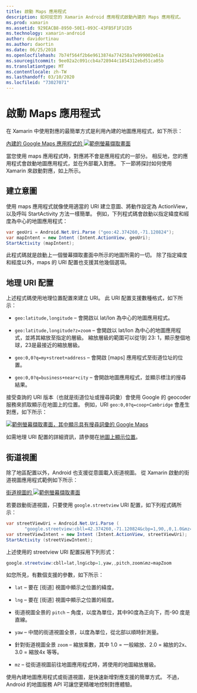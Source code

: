 ```yaml
---
title: 啟動 Maps 應用程式
description: 如何從您的 Xamarin Android 應用程式啟動內建的 Maps 應用程式。
ms.prod: xamarin
ms.assetid: 929EACB8-8950-50E1-093C-43FB5F1F1CD5
ms.technology: xamarin-android
author: davidortinau
ms.author: daortin
ms.date: 06/25/2018
ms.openlocfilehash: 7b74f564f2b6e9613874a774258a7e999002e61a
ms.sourcegitcommit: 9ee02a2c091ccb4a728944c1854312ebd51ca05b
ms.translationtype: MT
ms.contentlocale: zh-TW
ms.lasthandoff: 03/10/2020
ms.locfileid: "73027071"
---
```

# <a name="launching-the-maps-application"></a>啟動 Maps 應用程式

在 Xamarin 中使用對應的最簡單方式是利用內建的地圖應用程式，如下所示：

[內建的 Google Maps 應用程式的 ![範例螢幕擷取畫面](maps-application-images/01-mapsapplication.png)](maps-application-images/01-mapsapplication.png#lightbox)

當您使用 maps 應用程式時，對應將不會是應用程式的一部分。 相反地，您的應用程式會啟動地圖應用程式，並在外部載入對應。 下一節將探討如何使用 Xamarin 來啟動對應，如上所示。

## <a name="creating-the-intent"></a>建立意圖

使用 maps 應用程式就像使用適當的 URI 建立意圖、將動作設定為 ActionView，以及呼叫 StartActivity 方法一樣簡單。 例如，下列程式碼會啟動以指定緯度和經度為中心的地圖應用程式：

```csharp
var geoUri = Android.Net.Uri.Parse ("geo:42.374260,-71.120824");
var mapIntent = new Intent (Intent.ActionView, geoUri);
StartActivity (mapIntent);
```

此程式碼就是啟動上一個螢幕擷取畫面中所示的地圖所需的一切。 除了指定緯度和經度以外，maps 的 URI 配置也支援其他幾個選項。

## <a name="geo-uri-scheme"></a>地理 URI 配置

上述程式碼使用地理位置配置來建立 URI。 此 URI 配置支援數種格式，如下所示：

- `geo:latitude,longitude` &ndash; 會開啟以 lat/lon 為中心的地圖應用程式。 

- `geo:latitude,longitude?z=zoom` &ndash; 會開啟以 lat/lon 為中心的地圖應用程式，並將其縮放至指定的層級。 縮放層級的範圍可以從1到 23: 1，顯示整個地球，23是最接近的縮放層級。

- `geo:0,0?q=my+street+address` &ndash; 會開啟 [maps] 應用程式至街道位址的位置。 

- `geo:0,0?q=business+near+city` &ndash; 會開啟地圖應用程式，並顯示標注的搜尋結果。 

接受查詢的 URI 版本（也就是街道位址或搜尋詞彙）會使用 Google 的 geocoder 服務來抓取顯示在地圖上的位置。 例如，URI `geo:0,0?q=coop+Cambridge` 會產生對應，如下所示：

[![範例螢幕擷取畫面，其中顯示具有搜尋詞彙的 Google Maps](maps-application-images/02-mapsearch.png)](maps-application-images/02-mapsearch.png#lightbox)

如需地理 URI 配置的詳細資訊，請參閱在[地圖上顯示位置](https://developer.android.com/guide/components/intents-common.html#Maps)。

## <a name="street-view"></a>街道視圖

除了地區配置以外，Android 也支援從意圖載入街道視圖。 從 Xamarin 啟動的街道視圖應用程式範例如下所示：

[街道視圖的 ![範例螢幕擷取畫面](maps-application-images/03-streetview.png)](maps-application-images/03-streetview.png#lightbox)

若要啟動街道視圖，只要使用 `google.streetview` URI 配置，如下列程式碼所示：

```csharp
var streetViewUri = Android.Net.Uri.Parse (
       "google.streetview:cbll=42.374260,-71.120824&cbp=1,90,,0,1.0&mz=20");  
var streetViewIntent = new Intent (Intent.ActionView, streetViewUri);  
StartActivity (streetViewIntent);
```

上述使用的 streetview URI 配置採用下列形式：

```csharp
google.streetview:cbll=lat,lng&cbp=1,yaw,,pitch,zoom&mz=mapZoom
```

如您所見，有數個支援的參數，如下所示：

- `lat` &ndash; 要在 [街道] 視圖中顯示之位置的緯度。

- `lng` &ndash; 要在 [街道] 視圖中顯示之位置的經度。

- 街道視圖全景的 `pitch` &ndash; 角度，以度為單位，其中90度為正向下，而-90 度是直線。

- `yaw` &ndash; 中間的街道視圖全景，以度為單位，從北部以順時針測量。

- 針對街道視圖全景 `zoom` &ndash; 縮放乘數，其中 1.0 = 一般縮放、2.0 = 縮放的2x、3.0 = 縮放4x 等等。

- `mz` &ndash; 從街道視圖前往地圖應用程式時，將使用的地圖縮放層級。

使用內建地圖應用程式或街道視圖，是快速新增對應支援的簡單方式。 不過，Android 的地圖服務 API 可讓您更精確地控制對應體驗。
